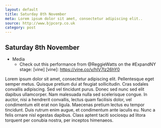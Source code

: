 ```yaml
---
layout: default
title: Saturday 8th November
meta: Lorem ipsum dolor sit amet, consectetur adipiscing elit..
source: http://www.bjpcorp.co.uk
category: post
---
```


## Saturday 8th November


- Media
	- Check out this performance from @ReggieWatts on the #ExpandNY stage: [vine] [vine]: https://vine.co/v/hIV7lz26hY0

Lorem ipsum dolor sit amet, consectetur adipiscing elit. Pellentesque eget semper metus. Quisque pretium dui at feugiat sollicitudin. Cras sodales convallis adipiscing. Sed vel tincidunt purus. Donec sed nunc sed elit dapibus ullamcorper. Nam malesuada nulla sed scelerisque congue. In auctor, nisi a hendrerit convallis, lectus quam facilisis dolor, vel condimentum elit erat non ligula. Maecenas pretium lectus eu tempor tincidunt. Duis rutrum enim augue, et condimentum ante iaculis eu. Nunc a felis ornare nisl egestas dapibus. Class aptent taciti sociosqu ad litora torquent per conubia nostra, per inceptos himenaeos.
